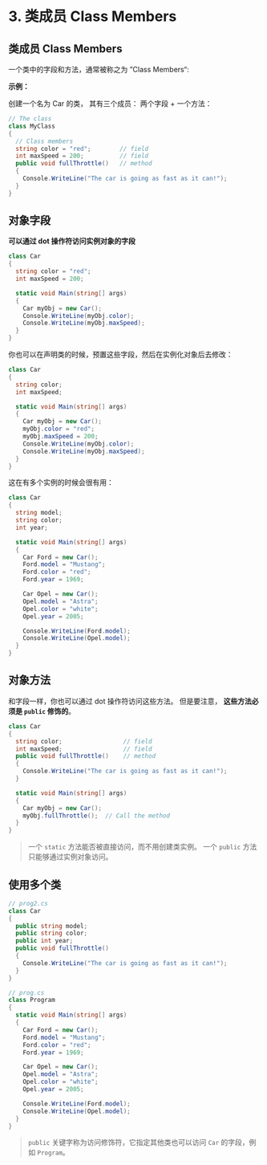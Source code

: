 # 3. 类成员 Class Members

## 类成员 Class Members

一个类中的字段和方法，通常被称之为 ”Class Members“:

**示例：**

创建一个名为 Car 的类， 其有三个成员： 两个字段 + 一个方法：

```c#
// The class
class MyClass
{
  // Class members
  string color = "red";        // field
  int maxSpeed = 200;          // field
  public void fullThrottle()   // method
  {
    Console.WriteLine("The car is going as fast as it can!");
  }
}
```





## 对象字段

**可以通过 dot 操作符访问实例对象的字段**

```c#
class Car 
{
  string color = "red";
  int maxSpeed = 200;

  static void Main(string[] args)
  {
    Car myObj = new Car();
    Console.WriteLine(myObj.color);
    Console.WriteLine(myObj.maxSpeed);
  }
}
```



你也可以在声明类的时候，预置这些字段，然后在实例化对象后去修改：

```c#
class Car 
{
  string color;
  int maxSpeed;

  static void Main(string[] args)
  {
    Car myObj = new Car();
    myObj.color = "red";
    myObj.maxSpeed = 200;
    Console.WriteLine(myObj.color);
    Console.WriteLine(myObj.maxSpeed);
  }
}
```

这在有多个实例的时候会很有用：

```c#
class Car 
{
  string model;
  string color;
  int year;

  static void Main(string[] args)
  {
    Car Ford = new Car();
    Ford.model = "Mustang";
    Ford.color = "red";
    Ford.year = 1969;

    Car Opel = new Car();
    Opel.model = "Astra";
    Opel.color = "white";
    Opel.year = 2005;

    Console.WriteLine(Ford.model);
    Console.WriteLine(Opel.model);
  }
}
```





## 对象方法

和字段一样，你也可以通过 dot 操作符访问这些方法。 但是要注意， **这些方法必须是 `public` 修饰的**。 

```c#
class Car 
{
  string color;                 // field
  int maxSpeed;                 // field
  public void fullThrottle()    // method
  {
    Console.WriteLine("The car is going as fast as it can!"); 
  }

  static void Main(string[] args)
  {
    Car myObj = new Car();
    myObj.fullThrottle();  // Call the method
  }
}
```

> 一个 `static` 方法能否被直接访问，而不用创建类实例。 一个 `public` 方法只能够通过实例对象访问。





## 使用多个类

```c#
// prog2.cs
class Car 
{
  public string model;
  public string color;
  public int year;
  public void fullThrottle()
  {
    Console.WriteLine("The car is going as fast as it can!"); 
  }
}
```

```c#
// prog.cs
class Program
{
  static void Main(string[] args)
  {
    Car Ford = new Car();
    Ford.model = "Mustang";
    Ford.color = "red";
    Ford.year = 1969;

    Car Opel = new Car();
    Opel.model = "Astra";
    Opel.color = "white";
    Opel.year = 2005;

    Console.WriteLine(Ford.model);
    Console.WriteLine(Opel.model);
  }
}
```

> `public` 关键字称为访问修饰符，它指定其他类也可以访问 `Car` 的字段，例如 `Program`。